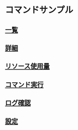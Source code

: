 # コマンドサンプル
## [一覧](COMMAND/list.md)
## [詳細](COMMAND/describe.md)
## [リソース使用量](COMMAND/top.md)
## [コマンド実行](COMMAND/cmd.md)
## [ログ確認](COMMAND/log.md)
## [設定](COMMAND/config.md)

